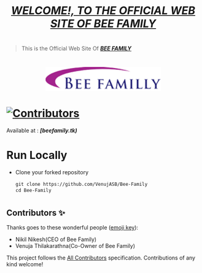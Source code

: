 # <div align="center"><a href="https://beefamilt.tk/"><b><i>WELCOME!, TO THE OFFICIAL WEB SITE OF BEE FAMILY</i></b></a></div> 

#
> This is the Official Web Site Of <a href="https://beefamilt.tk/"><b><i>BEE FAMILY</i></b></a>

#
<div align="center"><img src="assets/images/bee.png" width="300px"></div>

# [![Contributors](https://img.shields.io/badge/Contributors-2-lawngreen.svg?style=flat-square)](#contributors-)

Available at :  <b><i>[beefamily.tk)</i></b>

#
# Run Locally

- Clone your forked repository
    
    ```
    git clone https://github.com/VenujASB/Bee-Family
    cd Bee-Family
    ```
     
#
## Contributors ✨

Thanks goes to these wonderful people ([emoji key](https://allcontributors.org/docs/en/emoji-key)):
<ul>
<li>Nikil Nikesh(CEO of Bee Family)</li>
<li>Venuja Thilakarathna(Co-Owner of Bee Family)</li>
</ul>

This project follows the [All Contributors](https://github.com/all-contributors/all-contributors) specification. Contributions of any kind welcome!


